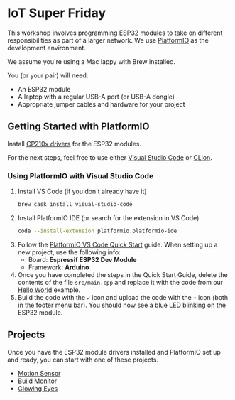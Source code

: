 # IoT Super Friday

This workshop involves programming ESP32 modules to take on different responsibilities as part of a larger network. We use  [PlatformIO](https://platformio.org) as the development environment.

We assume you're using a Mac lappy with Brew installed.

You (or your pair) will need:

* An ESP32 module 
* A laptop with a regular USB-A port (or USB-A dongle)
* Appropriate jumper cables and hardware for your project

## Getting Started with PlatformIO

Install [CP210x drivers](https://www.silabs.com/products/development-tools/software/usb-to-uart-bridge-vcp-drivers) for the ESP32 modules.

For the next steps, feel free to use either [Visual Studio Code](#using-platformio-with-visual-studio-code) or [CLion](#using-platformio-with-clion).

### Using PlatformIO with Visual Studio Code

1. Install VS Code (if you don't already have it)
    ```bash
    brew cask install visual-studio-code
    ```
2. Install PlatformIO IDE (or search for the extension in VS Code)
    ```bash
    code --install-extension platformio.platformio-ide
    ```
3. Follow the [PlatformIO VS Code Quick Start](https://docs.platformio.org/en/latest/ide/vscode.html#quick-start) guide. When setting up a new project, use the following info:
   * Board: **Espressif ESP32 Dev Module**  
   * Framework: **Arduino**
4. Once you have completed the steps in the Quick Start Guide, delete the contents of the file `src/main.cpp` and replace it with the code from our [Hello World](hello-world.cpp) example.
5. Build the code with the `✓` icon and upload the code with the `➡` icon (both in the footer menu bar). You should now see a blue LED blinking on the ESP32 module.

## Projects

Once you have the ESP32 module drivers installed and PlatformIO set up and ready, you can start with one of these projects.

* [Motion Sensor](motion-sensor/)
* [Build Monitor](build-monitor/)
* [Glowing Eyes](glowing-eyes/)
